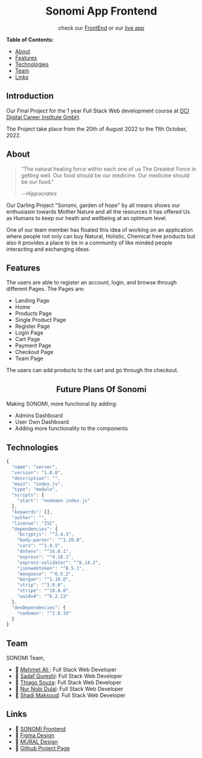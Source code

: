 <h1 align="center">Sonomi App Frontend</h1>
<p align="center">
check our <a href="https://github.com/SMNST-Final-Project/deployready/tree/main/server" target="_blank">FrontEnd</a> or our <a href="https://sonomi.herokuapp.com/" target="_blank">live app</a>
</p>

<!-- TABLE OF CONTENTS -->

**Table of Contents:**

- [About](#about)  
- [Features](#features)
- [Technologies](#technologies)
- [Team](#team)
- [Links](#links)

<!-- ABOUT -->

## Introduction


Our Final Project for the 1 year Full Stack Web development course at [DCI Digital Career Institute GmbH](https://digitalcareerinstitute.org/de/).

The Project take place from the 20th of August 2022 to the 11th October, 2022.

## About

> "The natural healing force within each one of us The Greatest Force in getting well. Our food should be our medicine. Our medicine should be our food."
>
>--<cite>*Hippocrates*</cite> 

Our Darling Project "Sonomi, garden of hope" by all means shows our enthusiasm towards Mother Nature and all the resources it has offered Us as Humans to keep our heath and wellbeing at an optimum level.

One of our team member has floated this idea of working on an application where people not only can buy Natural, Holistic, Chemical free products but also it provides a place to be in a community of like minded people interacting and exchanging ideas.

## Features

The users are able to register an account, login, and browse through different Pages.
The Pages are:
- Landing Page
- Home
- Products Page
- Single Product Page
- Register Page
- Login Page
- Cart Page
- Payment Page
- Checkout Page
- Team Page

The users can add products to the cart and go through the checkout.

<h2 align="center">Future Plans Of Sonomi</h2>

Making SONOMI, more functional by adding:
- Admins Dashboard
- User Own Dashboard
- Adding more functionality to the components

<!-- TECHNOLOGIES -->

## Technologies

```js
{
  "name": "server",
  "version": "1.0.0",
  "description": "",
  "main": "index.js",
  "type": "module",
  "scripts": {
    "start": "nodemon index.js"
  },
  "keywords": [],
  "author": "",
  "license": "ISC",
  "dependencies": {
    "bcryptjs": "^2.4.3",
    "body-parser": "^1.20.0",
    "cors": "^2.8.5",
    "dotenv": "^16.0.1",
    "express": "^4.18.1",
    "express-validator": "^6.14.2",
    "jsonwebtoken": "^8.5.1",
    "mongoose": "^6.5.2",
    "morgan": "^1.10.0",
    "strip": "^3.0.0",
    "stripe": "^10.8.0",
    "uuidv4": "^6.2.13"
  },
  "devDependencies": {
    "nodemon": "^2.0.19"
  }
}
```

<!-- TEAM -->

## Team

SONOMI Team,

- 🔗 [Mehmet Ali ](https://github.com/akayami001): Full Stack Web Developer
- 🔗 [Sadaf Qureshi](https://github.com/green2050): Full Stack Web Developer
- 🔗 [Thiago Souza](https://github.com/mistersouza): Full Stack Web Developer
- 🔗 [Nur Nobi Dulal](https://github.com/nndulal): Full Stack Web Developer
- 🔗 [Shadi Maksoud](https://github.com/BananaJoe94): Full Stack Web Developer


<!-- LINKS -->

## Links

- 🔗 [SONOMI Frontend](https://github.com/SMNST-Final-Project/deployready/tree/main/client)
- 🔗 [Figma Design](https://www.figma.com/file/3vUNctE4gwb82uO6gefGFT/Final-Project?node-id=127%3A161)
- 🔗 [MURAL Design](https://app.mural.co/t/dciwebdevfinalproject20226231/m/dciwebdevfinalproject20226231/1660827077913/0dd01faf6770b00bf65bd15adf06eba68290c697?sender=ubffe43a24a9837cdd8a80039)
- 🔗 [Github Project Page](https://github.com/orgs/SMNST-Final-Project/projects/1/views/1?layout=board)
